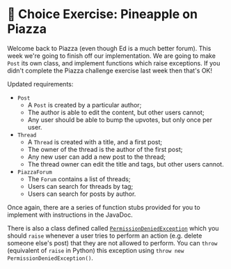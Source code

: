 # 🍕 Choice Exercise: Pineapple on Piazza

Welcome back to Piazza (even though Ed is a much better forum). This week we're going to finish off our implementation. We are going to make `Post` its own class, and implement functions which raise exceptions. If you didn't complete the Piazza challenge exercise last week then that's OK!

Updated requirements:

- `Post`
  - A `Post` is created by a particular author;
  - The author is able to edit the content, but other users cannot;
  - Any user should be able to bump the upvotes, but only once per user.
- `Thread`
  - A `Thread` is created with a title, and a first post;
  - The owner of the thread is the author of the first post;
  - Any new user can add a new post to the thread;
  - The thread owner can edit the title and tags, but other users cannot.
- `PiazzaForum`
  - The `Forum` contains a list of threads;
  - Users can search for threads by tag;
  - Users can search for posts by author.

Once again, there are a series of function stubs provided for you to implement with instructions in the JavaDoc.

There is also a class defined called [`PermissionDeniedException`](/app/src/main/java/unsw/piazza/PermissionDeniedException.java) which you should `raise` whenever a user tries to perform an action (e.g. delete someone else's post) that they are not allowed to perform. You can `throw` (equivalent of `raise` in Python) this exception using `throw new PermissionDeniedException()`.
